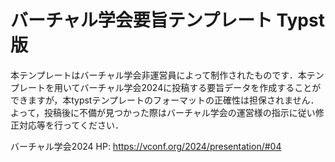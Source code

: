 # バーチャル学会要旨テンプレート Typst版

本テンプレートはバーチャル学会非運営員によって制作されたものです．本テンプレートを用いてバーチャル学会2024に投稿する要旨データを作成することができますが，本typstテンプレートのフォーマットの正確性は担保されません．
よって，投稿後に不備が見つかった際はバーチャル学会の運営様の指示に従い修正対応等を行ってください．

バーチャル学会2024 HP: <https://vconf.org/2024/presentation/#04>
